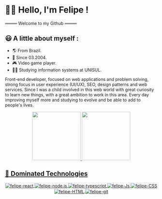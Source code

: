 
# 👨‍💻 Hello, I'm Felipe !

════ Welcome to my Github ════

## 😃 A little about myself :

- 🌎 From Brazil.
- 👶 Since 03.2004.
- 🎮 Video game player.
- 👨‍🎓 Studying information systems at UNISUL.

<div>
    <p>
        Front-end developer, focused on web applications and problem solving, strong focus in user experience (UI/UX), SEO, design patterns and web services.
        Since I was a child involved in this web world with great curiosity to learn new things, with a great ambition to work in this area.
        Every day improving myself more and studying to evolve and be able to add to people's lives.
    </p>
</div>


<div align="center">
  <a href="https://github.com/felipesantos5">
  <img height="160em" src="https://github-readme-stats.vercel.app/api?username=felipesantos5&show_icons=true&theme=dracula"/>
  <img height="160em" src="https://github-readme-stats.vercel.app/api/top-langs/?username=felipesantos5&layout=compact&langs_count=7&theme=dracula"/>
</div>

## 📌 Dominated Technologies

<div style="display: inline_block" align="center">
   
   <img align="center" alt="felipe-react" src="https://img.shields.io/badge/react-%2320232a.svg?style=for-the-badge&logo=react&logoColor=%2361DAFB">
    <img align="center" alt="felipe-node.js" src="https://img.shields.io/badge/node.js-6DA55F?style=for-the-badge&logo=node.js&logoColor=white">
   <img align="center" alt="felipe-typescript" src="https://img.shields.io/badge/typescript-%23007ACC.svg?style=for-the-badge&logo=typescript&logoColor=white">
   <img align="center" alt="felipe-Js" src="https://img.shields.io/badge/JavaScript-F7DF1E?style=for-the-badge&logo=javascript&logoColor=black">
   <img align="center" alt="felipe-CSS" src="https://img.shields.io/badge/CSS3-1572B6?style=for-the-badge&logo=css3&logoColor=white">
   <img align="center" alt="felipe-HTML"  src="https://img.shields.io/badge/HTML5-E34F26?style=for-the-badge&logo=html5&logoColor=white">
   <img align="center" alt="felipe-git"src="https://img.shields.io/badge/-Git-red?style=for-the-badge&logo=git&logoColor=white">
</div>

<br>
